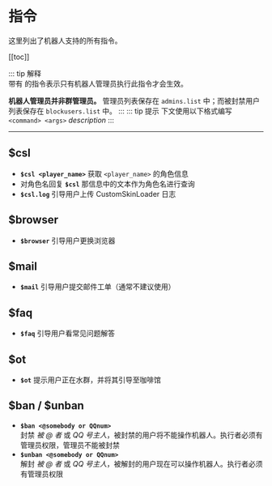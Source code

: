 # 指令
这里列出了机器人支持的所有指令。

[[toc]]

::: tip 解释
<br />
 带有 <Badge text="仅管理员" type="warning"/> 的指令表示只有机器人管理员执行此指令才会生效。

**机器人管理员并非群管理员。** 管理员列表保存在 `admins.list` 中；而被封禁用户列表保存在 `blockusers.list` 中。
:::
::: tip 提示
下文使用以下格式编写  
`<command> <args>` *description*
:::

---

## $csl 
- **`$csl <player_name>`**  获取 `<player_name>` 的角色信息
- 对角色名回复 **`$csl`** 
    那信息中的文本作为角色名进行查询
- **`$csl.log`** 引导用户上传 CustomSkinLoader 日志

## $browser
- **`$browser`** 引导用户更换浏览器

## $mail
- **`$mail`** 引导用户提交邮件工单（通常不建议使用）

## $faq
- **`$faq`** 引导用户看常见问题解答

## $ot
- **`$ot`** 提示用户正在水群，并将其引导至咖啡馆

## $ban / $unban
- **`$ban <@somebody or QQnum>`** <Badge text="仅管理员" type="warning"/>  
    封禁 *被 @ 者* 或 *QQ 号主人*，被封禁的用户将不能操作机器人。执行者必须有管理员权限，管理员不能被封禁
- **`$unban <@somebody or QQnum>`** <Badge text="仅管理员" type="warning"/>  
    解封 *被 @ 者* 或 *QQ 号主人*，被解封的用户现在可以操作机器人。执行者必须有管理员权限